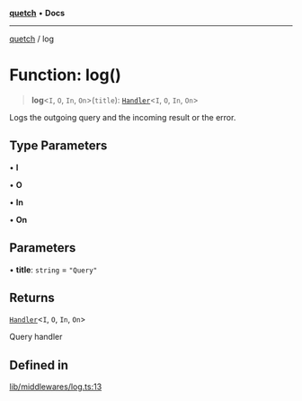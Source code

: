 [**quetch**](../README.md) • **Docs**

***

[quetch](../README.md) / log

# Function: log()

> **log**\<`I`, `O`, `In`, `On`\>(`title`): [`Handler`](../type-aliases/Handler.md)\<`I`, `O`, `In`, `On`\>

Logs the outgoing query and the incoming result or the error.

## Type Parameters

• **I**

• **O**

• **In**

• **On**

## Parameters

• **title**: `string` = `"Query"`

## Returns

[`Handler`](../type-aliases/Handler.md)\<`I`, `O`, `In`, `On`\>

Query handler

## Defined in

[lib/middlewares/log.ts:13](https://github.com/nevoland/quetch/blob/4c3c4d08a348f3317d0dfdffa7516132c18306c7/lib/middlewares/log.ts#L13)

